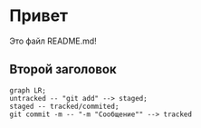 # Привет

Это файл README.md!

## Второй заголовок

```mermaid
graph LR;
untracked -- "git add" --> staged;
staged -- tracked/commited;
git commit -m -- "-m "Сообщение"" --> tracked
```
